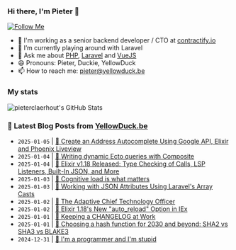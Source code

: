 ### Hi there, I'm Pieter 👋  
[![Follow Me](https://img.shields.io/github/followers/pieterclaerhout?label=Follow&style=social)](https://github.com/pieterclaerhout)

- 🏢 I'm working as a senior backend developer / CTO at [contractify.io](https://contractify.io)
- 🌱 I’m currently playing around with Laravel
- 💬 Ask me about [PHP](https://php.net), [Laravel](http://laravel.com) and [VueJS](https://vuejs.org)
- 😄 Pronouns: Pieter, Duckie, YellowDuck
- 📫 How to reach me: pieter@yellowduck.be

### My stats

![pieterclaerhout's GitHub Stats](https://github-readme-stats.vercel.app/api?username=pieterclaerhout&show_icons=true&count_private=true&line_height=40)

### 📩 Latest Blog Posts from [YellowDuck.be](https://www.yellowduck.be/)
<!-- BLOG-POST-LIST:START -->
- `2025-01-05` | [🔗 Create an Address Autocomplete Using Google API, Elixir and Phoenix Liveview](https://www.yellowduck.be/posts/create-an-address-autocomplete-using-google-api-elixir-and-phoenix-liveview)  
- `2025-01-04` | [🔗 Writing dynamic Ecto queries with Composite](https://www.yellowduck.be/posts/writing-dynamic-ecto-queries-with-composite)  
- `2025-01-04` | [🔗 Elixir v1.18 Released: Type Checking of Calls, LSP Listeners, Built-In JSON, and More](https://www.yellowduck.be/posts/elixir-v1-18-released-type-checking-of-calls-lsp-listeners-built-in-json-and-more)  
- `2025-01-03` | [🔗 Cognitive load is what matters](https://www.yellowduck.be/posts/cognitive-load-is-what-matters)  
- `2025-01-03` | [🔗 Working with JSON Attributes Using Laravel&#39;s Array Casts](https://www.yellowduck.be/posts/working-with-json-attributes-using-laravels-array-casts)  
- `2025-01-02` | [🔗 The Adaptive Chief Technology Officer](https://www.yellowduck.be/posts/the-adaptive-chief-technology-officer)  
- `2025-01-02` | [🔗 Elixir 1.18&#39;s New &quot;auto_reload&quot; Option in IEx](https://www.yellowduck.be/posts/elixir-1-18s-new-auto-reload-option-in-iex)  
- `2025-01-01` | [🔗 Keeping a CHANGELOG at Work](https://www.yellowduck.be/posts/keeping-a-changelog-at-work)  
- `2025-01-01` | [🔗 Choosing a hash function for 2030 and beyond: SHA2 vs SHA3 vs BLAKE3](https://www.yellowduck.be/posts/choosing-a-hash-function-for-2030-and-beyond-sha2-vs-sha3-vs-blake3)  
- `2024-12-31` | [🔗 I&#39;m a programmer and I&#39;m stupid](https://www.yellowduck.be/posts/im-a-programmer-and-im-stupid)  

<!-- BLOG-POST-LIST:END -->
